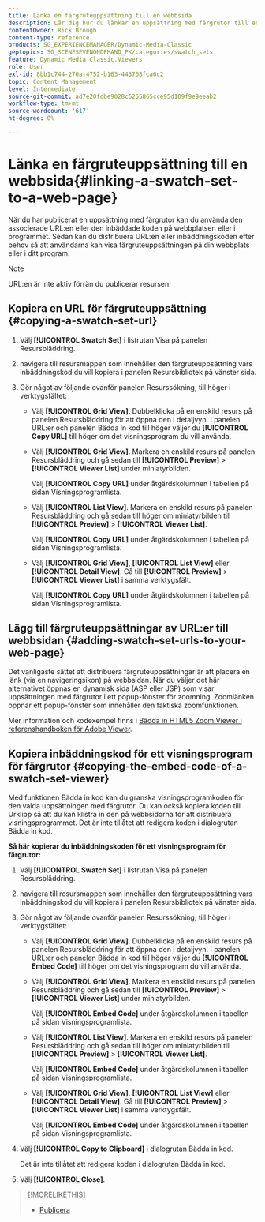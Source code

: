 ```yaml
---
title: Länka en färgruteuppsättning till en webbsida
description: Lär dig hur du länkar en uppsättning med färgrutor till en webbsida i Adobe Dynamic Media Classic.
contentOwner: Rick Brough
content-type: reference
products: SG_EXPERIENCEMANAGER/Dynamic-Media-Classic
geptopics: SG_SCENESEVENONDEMAND_PK/categories/swatch_sets
feature: Dynamic Media Classic,Viewers
role: User
exl-id: 8bb1c744-270a-4752-b163-443708fca6c2
topic: Content Management
level: Intermediate
source-git-commit: ad7e20fdbe9028c6255865cce95d109f9e9eeab2
workflow-type: tm+mt
source-wordcount: '617'
ht-degree: 0%

---
```


# Länka en färgruteuppsättning till en webbsida{#linking-a-swatch-set-to-a-web-page}

När du har publicerat en uppsättning med färgrutor kan du använda den associerade URL:en eller den inbäddade koden på webbplatsen eller i programmet. Sedan kan du distribuera URL:en eller inbäddningskoden efter behov så att användarna kan visa färgruteuppsättningen på din webbplats eller i ditt program.

>[!NOTE]
>
>URL:en är inte aktiv förrän du publicerar resursen.

## Kopiera en URL för färgruteuppsättning {#copying-a-swatch-set-url}

1. Välj **[!UICONTROL Swatch Set]** i listrutan Visa på panelen Resursbläddring.
1. navigera till resursmappen som innehåller den färgruteuppsättning vars inbäddningskod du vill kopiera i panelen Resursbibliotek på vänster sida.
1. Gör något av följande ovanför panelen Resurssökning, till höger i verktygsfältet:

   * Välj **[!UICONTROL Grid View]**. Dubbelklicka på en enskild resurs på panelen Resursbläddring för att öppna den i detaljvyn. I panelen URL:er och panelen Bädda in kod till höger väljer du **[!UICONTROL Copy URL]** till höger om det visningsprogram du vill använda.
   * Välj **[!UICONTROL Grid View]**. Markera en enskild resurs på panelen Resursbläddring och gå sedan till **[!UICONTROL Preview]** > **[!UICONTROL Viewer List]** under miniatyrbilden.

     Välj **[!UICONTROL Copy URL]** under åtgärdskolumnen i tabellen på sidan Visningsprogramlista.

   * Välj **[!UICONTROL List View]**. Markera en enskild resurs på panelen Resursbläddring och gå sedan till höger om miniatyrbilden till **[!UICONTROL Preview]** > **[!UICONTROL Viewer List]**.

     Välj **[!UICONTROL Copy URL]** under åtgärdskolumnen i tabellen på sidan Visningsprogramlista.

   * Välj **[!UICONTROL Grid View]**, **[!UICONTROL List View]** eller **[!UICONTROL Detail View]**. Gå till **[!UICONTROL Preview]** > **[!UICONTROL Viewer List]** i samma verktygsfält.

     Välj **[!UICONTROL Copy URL]** under åtgärdskolumnen i tabellen på sidan Visningsprogramlista.

## Lägg till färgruteuppsättningar av URL:er till webbsidan {#adding-swatch-set-urls-to-your-web-page}

Det vanligaste sättet att distribuera färgruteuppsättningar är att placera en länk (via en navigeringsikon) på webbsidan. När du väljer det här alternativet öppnas en dynamisk sida (ASP eller JSP) som visar uppsättningen med färgrutor i ett popup-fönster för zoomning. Zoomlänken öppnar ett popup-fönster som innehåller den faktiska zoomfunktionen.

Mer information och kodexempel finns i [Bädda in HTML5 Zoom Viewer i referenshandboken för Adobe Viewer](https://experienceleague.adobe.com/en/docs/dynamic-media-developer-resources/library/viewers-aem-assets-dmc/zoom/c-html5-20-zoom-viewer-about#section-e1c3106f5b3e445d9b95be337c2f94e2).

## Kopiera inbäddningskod för ett visningsprogram för färgrutor {#copying-the-embed-code-of-a-swatch-set-viewer}

Med funktionen Bädda in kod kan du granska visningsprogramkoden för den valda uppsättningen med färgrutor. Du kan också kopiera koden till Urklipp så att du kan klistra in den på webbsidorna för att distribuera visningsprogrammet. Det är inte tillåtet att redigera koden i dialogrutan Bädda in kod.

**Så här kopierar du inbäddningskoden för ett visningsprogram för färgrutor:**

1. Välj **[!UICONTROL Swatch Set]** i listrutan Visa på panelen Resursbläddring.
1. navigera till resursmappen som innehåller den färgruteuppsättning vars inbäddningskod du vill kopiera i panelen Resursbibliotek på vänster sida.
1. Gör något av följande ovanför panelen Resurssökning, till höger i verktygsfältet:

   * Välj **[!UICONTROL Grid View]**. Dubbelklicka på en enskild resurs på panelen Resursbläddring för att öppna den i detaljvyn. I panelen URL:er och panelen Bädda in kod till höger väljer du **[!UICONTROL Embed Code]** till höger om det visningsprogram du vill använda.
   * Välj **[!UICONTROL Grid View]**. Markera en enskild resurs på panelen Resursbläddring och gå sedan till **[!UICONTROL Preview]** > **[!UICONTROL Viewer List]** under miniatyrbilden.

     Välj **[!UICONTROL Embed Code]** under åtgärdskolumnen i tabellen på sidan Visningsprogramlista.

   * Välj **[!UICONTROL List View]**. Markera en enskild resurs på panelen Resursbläddring och gå sedan till höger om miniatyrbilden till **[!UICONTROL Preview]** > **[!UICONTROL Viewer List]**.

     Välj **[!UICONTROL Embed Code]** under åtgärdskolumnen i tabellen på sidan Visningsprogramlista.

   * Välj **[!UICONTROL Grid View]**, **[!UICONTROL List View]** eller **[!UICONTROL Detail View]**. Gå till **[!UICONTROL Preview]** > **[!UICONTROL Viewer List]** i samma verktygsfält.

     Välj **[!UICONTROL Embed Code]** under åtgärdskolumnen i tabellen på sidan Visningsprogramlista.

1. Välj **[!UICONTROL Copy to Clipboard]** i dialogrutan Bädda in kod.

   Det är inte tillåtet att redigera koden i dialogrutan Bädda in kod.

1. Välj **[!UICONTROL Close]**.

>[!MORELIKETHIS]
>
>* [Publicera](publishing-files.md#publishing_files)
